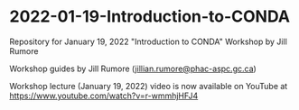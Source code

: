 # 2022-01-19-Introduction-to-CONDA
Repository for January 19, 2022 "Introduction to CONDA" Workshop by Jill Rumore

Workshop guides by Jill Rumore (jillian.rumore@phac-aspc.gc.ca)

Workshop lecture (January 19, 2022) video is now available on YouTube at https://www.youtube.com/watch?v=r-wmmhjHFJ4
